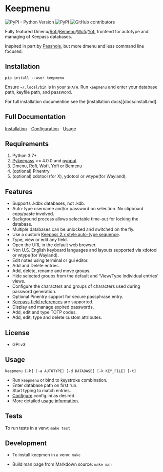 # Keepmenu

![PyPI - Python Version](https://img.shields.io/pypi/pyversions/keepmenu)
![PyPI](https://img.shields.io/pypi/v/keepmenu)
![GitHub contributors](https://img.shields.io/github/contributors/firecat53/keepmenu)

Fully featured Dmenu/[Rofi][2]/[Bemenu][7]/[Wofi][8]/[Yofi][9] frontend for
autotype and managing of Keepass databases.

Inspired in part by [Passhole][3], but more dmenu and less command line focused.

## Installation

`pip install --user keepmenu`

Ensure `~/.local/bin` is in your `$PATH`. Run `keepmenu` and enter your database
path, keyfile path, and password.

For full installation documention see the [installation docs][docs/install.md].

## Full Documentation

[Installation](docs/install.md) - [Configuration](docs/configure.md) - [Usage](docs/usage.md)

## Requirements

1. Python 3.7+
2. [Pykeepass][1] >= 4.0.0 and [pynput][5]
3. Dmenu, Rofi, Wofi, Yofi or Bemenu
4. (optional) Pinentry
5. (optional) xdotool (for X), ydotool or wtype(for Wayland).

## Features

- Supports .kdbx databases, not .kdb.
- Auto-type username and/or password on selection. No clipboard copy/paste
  involved.
- Background process allows selectable time-out for locking the database.
- Multiple databases can be unlocked and switched on the fly.
- Use a custom [Keepass 2.x style auto-type sequence][6].
- Type, view or edit any field.
- Open the URL in the default web browser.
- Non U.S. English keyboard languages and layouts supported via xdotool or
  wtype(for Wayland).
- Edit notes using terminal or gui editor.
- Add and Delete entries.
- Add, delete, rename and move groups.
- Hide selected groups from the default and 'View/Type Individual entries' views.
- Configure the characters and groups of characters used during password
  generation.
- Optional Pinentry support for secure passphrase entry.
- [Keepass field references][4] are supported.
- Display and manage expired passwords.
- Add, edit and type TOTP codes.
- Add, edit, type and delete custom attributes.

## License

- GPLv3

## Usage

`keepmenu [-h] [-a AUTOTYPE] [-d DATABASE] [-k KEY_FILE] [-t]`

- Run `keepmenu` or bind to keystroke combination.
- Enter database path on first run.
- Start typing to match entries.
- [Configure](docs/configure.md) config.ini as desired.
- More detailed [usage information](docs/usage.md).

## Tests

To run tests in a venv: `make test`

## Development

- To install keepmen in a venv: `make`

- Build man page from Markdown source: `make man`

[1]: https://github.com/pschmitt/pykeepass "Pykeepass"
[2]: https://davedavenport.github.io/rofi/ "Rofi"
[3]: https://github.com/purduelug/passhole "Passhole"
[4]: https://keepass.info/help/base/fieldrefs.html "Keepass field references"
[5]: https://github.com/moses-palmer/pynput "pynput"
[6]: https://keepass.info/help/base/autotype.html#autoseq "Keepass 2.x codes"
[7]: https://github.com/Cloudef/bemenu "Bemenu"
[8]: https://hg.sr.ht/~scoopta/wofi "Wofi"
[9]: https://github.com/l4l/yofi "Yofi"
